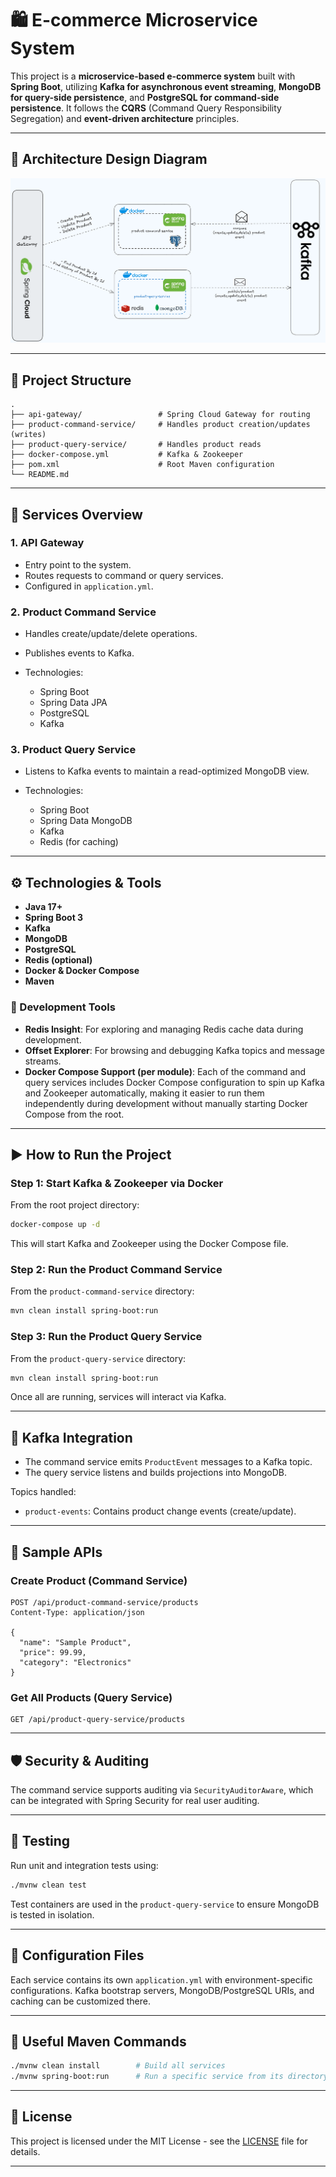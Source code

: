 # 🛍️ E-commerce Microservice System

This project is a **microservice-based e-commerce system** built with **Spring Boot**, utilizing **Kafka for asynchronous event streaming**, **MongoDB for query-side persistence**, and **PostgreSQL for command-side persistence**. It follows the **CQRS** (Command Query Responsibility Segregation) and **event-driven architecture** principles.

---

## 🧭 Architecture Design Diagram

![E-commerce Architecture](./Event-Sourcing-Architecre.png)

---

## 📂 Project Structure

```
.
├── api-gateway/                 # Spring Cloud Gateway for routing
├── product-command-service/     # Handles product creation/updates (writes)
├── product-query-service/       # Handles product reads
├── docker-compose.yml           # Kafka & Zookeeper
├── pom.xml                      # Root Maven configuration
└── README.md
```

---

## 🚀 Services Overview

### 1. **API Gateway**

* Entry point to the system.
* Routes requests to command or query services.
* Configured in `application.yml`.

### 2. **Product Command Service**

* Handles create/update/delete operations.
* Publishes events to Kafka.
* Technologies:

  * Spring Boot
  * Spring Data JPA
  * PostgreSQL
  * Kafka

### 3. **Product Query Service**

* Listens to Kafka events to maintain a read-optimized MongoDB view.
* Technologies:

  * Spring Boot
  * Spring Data MongoDB
  * Kafka
  * Redis (for caching)

---

## ⚙️ Technologies & Tools

* **Java 17+**
* **Spring Boot 3**
* **Kafka**
* **MongoDB**
* **PostgreSQL**
* **Redis (optional)**
* **Docker & Docker Compose**
* **Maven**

### 🧰 Development Tools

* **Redis Insight**: For exploring and managing Redis cache data during development.
* **Offset Explorer**: For browsing and debugging Kafka topics and message streams.
* **Docker Compose Support (per module)**: Each of the command and query services includes Docker Compose configuration to spin up Kafka and Zookeeper automatically, making it easier to run them independently during development without manually starting Docker Compose from the root.

---

## ▶️ How to Run the Project

### Step 1: Start Kafka & Zookeeper via Docker

From the root project directory:

```bash
docker-compose up -d
```

This will start Kafka and Zookeeper using the Docker Compose file.

### Step 2: Run the Product Command Service

From the `product-command-service` directory:

```bash
mvn clean install spring-boot:run
```

### Step 3: Run the Product Query Service

From the `product-query-service` directory:

```bash
mvn clean install spring-boot:run
```

Once all are running, services will interact via Kafka.

---

## 🔁 Kafka Integration

* The command service emits `ProductEvent` messages to a Kafka topic.
* The query service listens and builds projections into MongoDB.

Topics handled:

* `product-events`: Contains product change events (create/update).

---

## 🧾 Sample APIs

### Create Product (Command Service)

```http
POST /api/product-command-service/products
Content-Type: application/json

{
  "name": "Sample Product",
  "price": 99.99,
  "category": "Electronics"
}
```

### Get All Products (Query Service)

```http
GET /api/product-query-service/products
```

---

## 🛡️ Security & Auditing

The command service supports auditing via `SecurityAuditorAware`, which can be integrated with Spring Security for real user auditing.

---

## 🧪 Testing

Run unit and integration tests using:

```bash
./mvnw clean test
```

Test containers are used in the `product-query-service` to ensure MongoDB is tested in isolation.

---

## 📁 Configuration Files

Each service contains its own `application.yml` with environment-specific configurations. Kafka bootstrap servers, MongoDB/PostgreSQL URIs, and caching can be customized there.

---

## 🧰 Useful Maven Commands

```bash
./mvnw clean install        # Build all services
./mvnw spring-boot:run      # Run a specific service from its directory
```

---

## 📝 License

This project is licensed under the MIT License - see the [LICENSE](LICENSE) file for details.

---

